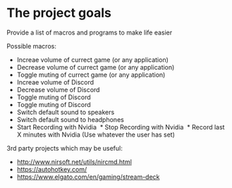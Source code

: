 # The project goals

Provide a list of macros and programs to make life easier

Possible macros:
  * Increae volume of currect game (or any application)
  * Decrease volume of currect game (or any application)
  * Toggle muting of currect game (or any application)
  * Increae volume of Discord
  * Decrease volume of Discord
  * Toggle muting of Discord
  * Toggle muting of Discord
  * Switch default sound to speakers
  * Switch default sound to headphones
  * Start Recording with Nvidia
  * Stop Recording with Nvidia
  * Record last X minutes with Nvidia (Use whatever the user has set)



3rd party projects which may be useful:
  * http://www.nirsoft.net/utils/nircmd.html
  * https://autohotkey.com/ 
  * https://www.elgato.com/en/gaming/stream-deck

